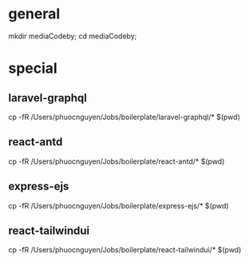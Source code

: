 # general
mkdir mediaCodeby; cd mediaCodeby;

# special
## laravel-graphql
cp -fR /Users/phuocnguyen/Jobs/boilerplate/laravel-graphql/* $(pwd)

## react-antd
cp -fR /Users/phuocnguyen/Jobs/boilerplate/react-antd/* $(pwd)

## express-ejs
cp -fR /Users/phuocnguyen/Jobs/boilerplate/express-ejs/* $(pwd)

## react-tailwindui
cp -fR /Users/phuocnguyen/Jobs/boilerplate/react-tailwindui/* $(pwd)



